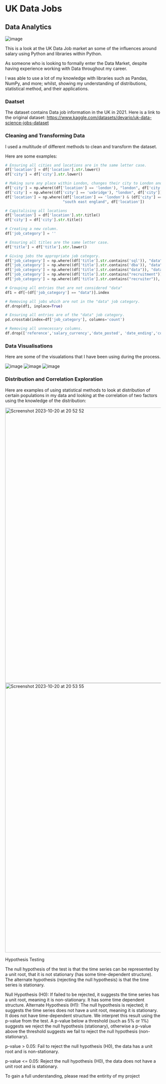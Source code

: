 # UK Data Jobs

## Data Analytics

![image](https://github.com/Taharqua/UK_Data_Jobs/assets/56850203/30689b8c-6de3-4a5a-8e4c-3a2000e3eebd)

This is a look at the UK Data Job market an some of the influences around salary using Python and libraries within Python.

As someone who is looking to formally enter the Data Market, despite having experience working with Data throughout my career.

I was able to use a lot of my knowledge with libraries such as Pandas, NumPy, and more; whilst, showing my understanding of distributions, statistical method, and their applications.

### Daatset

The dataset contains Data job information in the UK in 2021. 
Here is a link to the original dataset: https://www.kaggle.com/datasets/devario/uk-data-science-jobs-dataset

### Cleaning and Transforming Data

I used a multitude of different methods to clean and transform the dataset.

Here are some examples:

```python
# Ensuring all cities and locations are in the same letter case.
df['location'] = df['location'].str.lower()
df['city'] = df['city'].str.lower()

# Making sure any place within London, changes their city to London and Location to South East England.
df['city'] = np.where((df['location'] == 'london'), "london", df['city'])
df['city'] = np.where((df['city'] == 'uxbridge'), "london", df['city'])
df['location'] = np.where((df['location'] == 'london') & (df['city'] == 'london'),
                          "south east england", df['location'])

# Capitalising all locations
df['location'] = df['location'].str.title()
df['city'] = df['city'].str.title()
```

```python
# Creating a new column.
df['job_category'] = ''

# Ensuring all titles are the same letter case.
df['title'] = df['title'].str.lower()

# Giving jobs the appropriate job category.
df['job_category'] = np.where((df['title'].str.contains('sql')), "data", df['job_category'])
df['job_category'] = np.where((df['title'].str.contains('dba')), "data", df['job_category'])
df['job_category'] = np.where((df['title'].str.contains("data")), "data", df['job_category'])
df['job_category'] = np.where((df['title'].str.contains("recruitment")), "recruitment", df['job_category'])
df['job_category'] = np.where((df['title'].str.contains("recruiter")), "recruitment", df['job_category'])

# Grouping all entries that are not considered "data"
df1 = df[~(df['job_category'] == "data")].index

# Removing all jobs which are not in the "data" job category.
df.drop(df1, inplace=True)

# Ensuring all entries are of the "data" job category.
pd.crosstab(index=df['job_category'], columns='count')
```

```python
# Removing all unnecessary columns.
df.drop(['reference','salary_currency','date_posted', 'date_ending','country','salary_frequency', 'salary_min', 'salary_max'], axis=1, inplace=True)
```

### Data Visualisations 

Here are some of the visualations that I have been using during the process.

![image](https://github.com/Taharqua/UK_Data_Jobs/assets/56850203/528acef5-b464-442b-ba9b-901766fbacd4)
![image](https://github.com/Taharqua/UK_Data_Jobs/assets/56850203/a7a92c4a-9cc6-4a45-a73b-2d19a1d9c98a)
![image](https://github.com/Taharqua/UK_Data_Jobs/assets/56850203/c682730b-803e-45ed-aca1-6fb9be98feda)


### Distribution and Correlation Exploration

Here are examples of using statistical methods to look at distribution of certain populations in my data and looking at the correlation of two factors using the knowledge of the distribution:

<img width="889" alt="Screenshot 2023-10-20 at 20 52 52" src="https://github.com/Taharqua/UK_Data_Jobs/assets/56850203/c18f0bf3-c657-4b39-a0fd-c4a689ac19dc">

<img width="870" alt="Screenshot 2023-10-20 at 20 53 55" src="https://github.com/Taharqua/UK_Data_Jobs/assets/56850203/fe3f213a-9134-4051-9ede-5795e9409fa3">

Hypothesis Testing

The null hypothesis of the test is that the time series can be represented by a unit root, that it is not stationary (has some time-dependent structure). The alternate hypothesis (rejecting the null hypothesis) is that the time series is stationary.

Null Hypothesis (H0): If failed to be rejected, it suggests the time series has a unit root, meaning it is non-stationary. It has some time dependent structure.
Alternate Hypothesis (H1): The null hypothesis is rejected; it suggests the time series does not have a unit root, meaning it is stationary. It does not have time-dependent structure. We interpret this result using the p-value from the test. A p-value below a threshold (such as 5% or 1%) suggests we reject the null hypothesis (stationary), otherwise a p-value above the threshold suggests we fail to reject the null hypothesis (non-stationary).

p-value > 0.05: Fail to reject the null hypothesis (H0), the data has a unit root and is non-stationary.

p-value <= 0.05: Reject the null hypothesis (H0), the data does not have a unit root and is stationary.

To gain a full understanding, please read the entirity of my project
